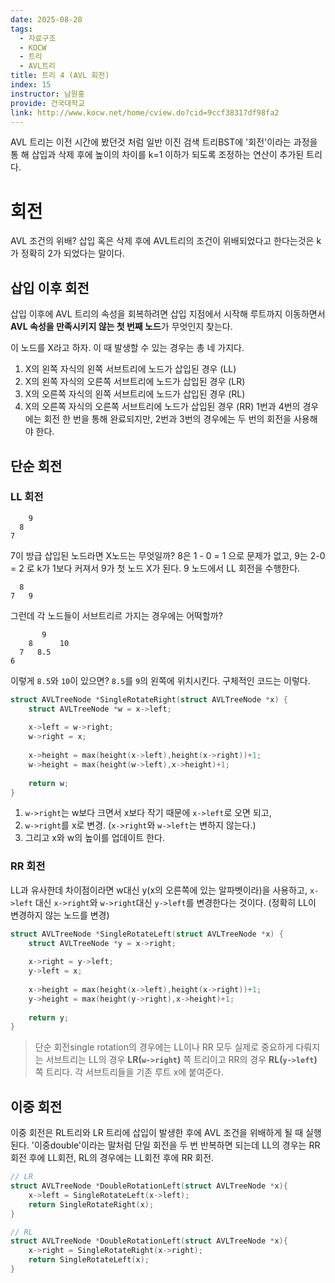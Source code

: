 ```yaml
---
date: 2025-08-28
tags:
  - 자료구조
  - KOCW
  - 트리
  - AVL트리
title: 트리 4 (AVL 회전)
index: 15
instructor: 남원홍
provide: 건국대학교
link: http://www.kocw.net/home/cview.do?cid=9ccf38317df98fa2
---
```


AVL 트리는 이전 시간에 봤던것 처럼 일반 이진 검색 트리BST에 '회전'이라는 과정을 통
해 삽입과 삭제 후에 높이의 차이를 k=1 이하가 되도록 조정하는 연산이 추가된 트리다.

# 회전

AVL 조건의 위배?
삽입 혹은 삭제 후에 AVL트리의 조건이 위배되었다고 한다는것은 k가 정확히 2가 되었다는 말이다.

## 삽입 이후 회전

삽입 이후에 AVL 트리의 속성을 회복하려면 삽입 지점에서 시작해 루트까지 이동하면서 **AVL 속성을 만족시키지 않는 첫 번째 노드**가 무엇인지 찾는다.

이 노드를 X라고 하자. 이 때 발생할 수 있는 경우는 총 네 가지다.

1. X의 왼쪽 자식의 왼쪽 서브트리에 노드가 삽입된 경우 (LL)
2. X의 왼쪽 자식의 오른쪽 서브트리에 노드가 삽입된 경우 (LR)
3. X의 오른쪽 자식의 왼쪽 서브트리에 노드가 삽입된 경우 (RL)
4. X의 오른쪽 자식의 오른쪽 서브트리에 노드가 삽입된 경우 (RR)
   1번과 4번의 경우에는 회전 한 번을 통해 완료되지만, 2번과 3번의 경우에는 두 번의 회전을 사용해야 한다.

## 단순 회전

### LL 회전

```
    9
  8
7
```

7이 방급 삽입된 노드라면 X노드는 무엇일까?
8은 1 - 0 = 1 으로 문제가 없고, 9는 2-0 = 2 로 k가 1보다 커져서 9가 첫 노드 X가 된다.
9 노드에서 LL 회전을 수행한다.

```
  8
7   9
```

그런데 각 노드들이 서브트리르 가지는 경우에는 어떡할까?
```
       9
    8      10
  7   8.5
6
```
이렇게 `8.5`와 `10`이 있으면?
`8.5`를 `9`의 왼쪽에 위치시킨다. 
구체적인 코드는 이렇다.
```c
struct AVLTreeNode *SingleRotateRight(struct AVLTreeNode *x) {
	struct AVLTreeNode *w = x->left;
	
	x->left = w->right;
	w->right = x;
	
	x->height = max(height(x->left),height(x->right))+1;
	w->height = max(height(w->left),x->height)+1;
	
	return w;
}
```

1. `w->right`는 w보다 크면서 x보다 작기 때문에 `x->left`로 오면 되고,
2. `w->right`를 x로 변경. (`x->right`와 `w->left`는  변하지 않는다.)
3. 그리고 x와 w의 높이를 업데이트 한다.

### RR 회전
LL과 유사한데 차이점이라면 w대신 y(x의 오른쪽에 있는 알파벳이라)을 사용하고,
`x->left` 대신 `x->right`와 `w->right`대신 `y->left`를 변경한다는 것이다. (정확히 LL이 변경하지 않는 노드를 변경)
```c
struct AVLTreeNode *SingleRotateLeft(struct AVLTreeNode *x) {
	struct AVLTreeNode *y = x->right;
	
	x->right = y->left;
	y->left = x;
	
	x->height = max(height(x->left),height(x->right))+1;
	y->height = max(height(y->right),x->height)+1;
	
	return y;
}
```

> 단순 회전single rotation의 경우에는 LL이나 RR 모두 실제로 중요하게 다뤄지는 서브트리는 LL의 경우 **LR(`w->right`)** 쪽 트리이고 RR의 경우 **RL(`y->left`)** 쪽 트리다. 각 서브트리들을 기존 루트 x에 붙여준다.

## 이중 회전
이중 회전은 RL트리와 LR 트리에 삽입이 발생한 후에 AVL 조건을 위배하게 될 때 실행된다.
'이중double'이라는 말처럼 단일 회전을 두 번 반복하면 되는데 LL의 경우는 RR회전 후에 LL회전, RL의 경우에는 LL회전 후에 RR 회전.
```c
// LR
struct AVLTreeNode *DoubleRotationLeft(struct AVLTreeNode *x){
	x->left = SingleRotateLeft(x->left);
	return SingleRotateRight(x);
}

// RL
struct AVLTreeNode *DoubleRotationLeft(struct AVLTreeNode *x){
	x->right = SingleRotateRight(x->right);
	return SingleRotateLeft(x);
}
```
